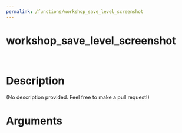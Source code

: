 ```yaml
---
permalink: /functions/workshop_save_level_screenshot
---
```

# workshop_save_level_screenshot  
&nbsp;  
# Description  
(No description provided. Feel free to make a pull request!) 
&nbsp;  
# Arguments


